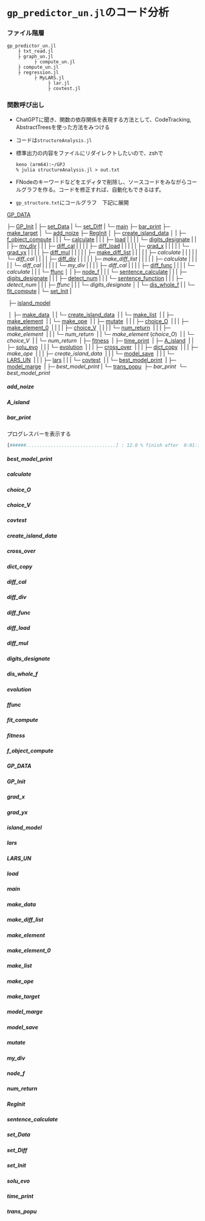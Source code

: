 # `gp_predictor_un.jl`のコード分析

### ファイル階層

~~~
gp_predictor_un.jl
    ├ txt_read.jl
    ├ graph_un.jl
          ├ compute_un.jl
    ├ compute_un.jl
    ├ regression.jl
          ├ MyLARS.jl
               ├ lar.jl
               ├ covtest.jl
~~~

### 関数呼び出し

- ChatGPTに聞き、関数の依存関係を表現する方法として、CodeTracking, AbstractTreesを使った方法をみつける

- コードは`structureAnalysis.jl`

- 標準出力の内容をファイルにリダイレクトしたいので、zshで

  ~~~
  keno (arm64):~/GPJ
  % julia structureAnalysis.jl > out.txt
  ~~~

- FNodeのキーワードなどをエディタで削除し、ソースコードをみながらコールグラフを作る。コードを修正すれば、自動化もできるはず。

- `gp_structure.txt`にコールグラフ　下記に展開



[GP_DATA](#####GP_DATA)

├─ [GP_Init](#####GP_Init)
|    ├─ [set_Data](#####set_Data)
|    └─ [set_Diff](#####set_Diff)
|
└─ [main](#####main)
    ├─ [bar_print](#####bar_print)
    ├─ [make_target](#####make_target)
    │    └─ [add_noize](#####add_noize)
    ├─ [RegInit](#####RegInit)
    │    ├─ [create_island_data](#####create_island_data)
    │    |    ├─ [f_object_compute](#####f_object_compute)
    |    |    |    └─ [calculate](#####calculate)
    |    |    |          ├─ [load](#####load)
    |    |    |          |    └─ [digits_designate](#####digits_designate)
    |    |    |          ├─ [my_div](#####my_div)
    |    |    |          ├─ [diff_cal](#####diff_cal)
    |    |    |          |    ├─ [diff_load](#####diff_load)
    |    |    |          |    |    ├─ [grad_x](#####grad_x)
    |    |    |          |    |    └─ [grad_yx](#####grad_yx)
    |    |    |          |    ├─ [diff_mul](#####diff_mul)
    |    |    |          |    |    ├─ [make_diff_list](#####make_diff_list)
    |    |    |          |    |    ├─ *calculate*
    |    |    |          |    |    └─ *diff_cal*
    |    |    |          |    ├─ [diff_div](#####diff_div)
    |    |    |          |    |    ├─ *make_diff_list*
    |    |    |          |    |    ├─ *calculate*
    |    |    |          |    |    └─ *diff_cal*
    |    |    |          |    |    └─ *my_div*
    |    |    |          |    ├─ *diff_cal*
    |    |    |          |    ├─ [diff_func](#####diff_func)
    |    |    |          |    └─ *calculate*
    |    |    |          └─ [ffunc](#####ffunc)
    │    |    ├─ [node_f](#####node_f)
    |    |    |    └─ [sentence_calculate](#####sentence_calculate)
    |    |    |          ├─ [digits_designate](#####digits_designate)
    |    |    |          ├─ [detect_num](#####detect_num)
    |    |    |          └─ [sentence_function](#####sentence_function)
    |    |    |                ├─ *detect_num*
    |    |    |                ├─ *ffunc*
    |    |    |                └─ *digits_designate*
    │    |    └─ [dis_whole_f](#####dis_whole_f)
    |    |         └─ [fit_compute](#####fit_compute)
    |    └─ [set_Init](#####set_Init)
    |

​    ├─ [island_model](#####island_model)

​    │   ├─ [make_data](#####make_data)
​    |   |     └─ [create_island_data](#####create_island_data)
​    |   |           └─ [make_list](#####make_list)
​    |   |                 ├─ [make_element](#####make_element)
​    |   |                 └─ [make_ope](#####make_ope)
​    |   |                       ├─ [mutate](#####mutate)
​    |   |                       |    ├─ [choice_O](#####choice_O)
​    |   |                       |    ├─ [make_element_0](#####make_element_0)
​    |   |                       |    |     ├─ [choice_V](#####choice_V)
​    |   |                       |    |     └─ [num_return](#####num_return)
​    |   |                       |    ├─ *make_element*
​    |   |                       |    └─ *num_return*
​    |   |                       └─ *make_element* (*choice_O*)
​    |   |                            └─ *choice_V*
​    |   |                                 └─ *num_return*
​    |   ├─ [fitness](#####fitness)
​    |   ├─ [time_print](#####time_print)
​    |   ├─ [A_island](#####A_island )
​    |   |     ├─ [solu_evo](#####solu_evo)
​    |   |     |    └─ [evolution](#####evolution)
​    |   |     |          ├─ [cross_over](#####cross_over)
​    |   |     |          ├─ [dict_copy](#####dict_copy)
​    |   |     |          ├─ *make_ope*
​    |   |     |          ├─ *create_island_data*
​    |   |     |          └─ [model_save](#####model_save)
​    |   |     |                └─ [LARS_UN](#####LARS_UN)
​    |   |     |                     ├─ [lars](#####lars)
​    |   |     |                     └─ [covtest](#####covtest)
​    |   |     └─ [best_model_print](#####best_model_print)
​    |   ├─ [model_marge](#####model_marge)
​    |   ├─ *best_model_print*
​    |   └─ [trans_popu](#####trans_popu)
​    ├─ *bar_print*
​    └─ *best_model_print*



##### add_noize

##### A_island

##### bar_print

プログレスバーを表示する

~~~Julia
[######.................................] : 12.0 % finish after  0:01:16 [h/m/s]
~~~



##### best_model_print

##### calculate

##### choice_O

##### choice_V

##### covtest

##### create_island_data

##### cross_over

##### dict_copy

##### diff_cal

##### diff_div

##### diff_func

##### diff_load

##### diff_mul

##### digits_designate

##### dis_whole_f

##### evolution

##### ffunc

##### fit_compute

##### fitness

##### f_object_compute

##### GP_DATA

##### GP_Init

##### grad_x

##### grad_yx

##### island_model

##### lars

##### LARS_UN

##### load

##### main

##### make_data

##### make_diff_list

##### make_element

##### make_element_0

##### make_list

##### make_ope

##### make_target

##### model_marge

##### model_save

##### mutate

##### my_div

##### node_f

##### num_return

##### RegInit

##### sentence_calculate

##### set_Data

##### set_Diff

##### set_Init

##### solu_evo

##### time_print

##### trans_popu



